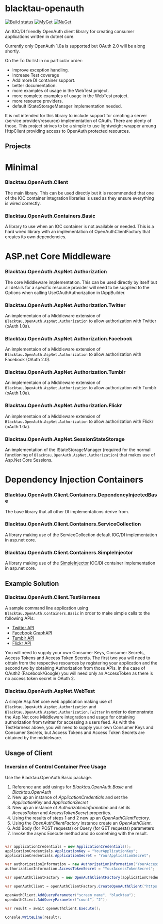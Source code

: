 blacktau-openauth
=================

[![Build status](https://ci.appveyor.com/api/projects/status/t727ihre65yiiadw?svg=true)](https://ci.appveyor.com/project/blacktau/blacktau-openauth)
[![MyGet](https://img.shields.io/blacktau-openauth/v/Blacktau.OpenAuth.Client.svg)](https://www.myget.org/feed/Packages/blacktau-openauth)
[![NuGet](https://img.shields.io/nuget/v/Blacktau.OpenAuth.Client.svg)](https://www.nuget.org/packages/Blacktau.OpenAuth.Client/)

An IOC/DI friendly OpenAuth client library for creating consumer applications written in dotnet core.

Currently only OpenAuth 1.0a is supported but OAuth 2.0 will be along shortly. 

On the To Do list in no particular order:

* Improve exception handling.
* Increase Test coverage
* Add more DI container support.
* better documentation. 
* more examples of usage in the WebTest project. 
* more complete examples of usage in the WebTest project. 
* more resource providers. 
* default IStateStorageManager implementation needed.

It is not intended for this library to include support for creating a server (service provider/resource) implementation of OAuth. There are plenty of those. 
This project strives to be a simple to use lightweight wrapper aroung HttpClient providing access to OpenAuth protected resources. 

Projects
--------

Minimal 
=======

### Blacktau.OpenAuth.Client

The main library. This can be used directly but it is recommended that one of the IOC container integration libraries is used as they ensure everything is wired correctly. 

### Blacktau.OpenAuth.Containers.Basic 

A library to use when an IOC container is not available or needed. This is a hard wired library with an implementation of OpenAuthClientFactory that creates its own dependencies. 

ASP.net Core Middleware
=======================

### Blacktau.OpenAuth.AspNet.Authorization

The core Middleware implementation. This can be used directly by itself but all details for a specific resource provider will need to be supplied to the Options when calling UseOAuthAuthorization in IAppBuilder.

### Blacktau.OpenAuth.AspNet.Authorization.Twitter 

An implementaion of a Middleware extension of `Blacktau.OpenAuth.AspNet.Authorization` to allow authorization with Twitter (oAuth 1.0a).  

### Blacktau.OpenAuth.AspNet.Authorization.Facebook 

An implementaion of a Middleware extension of `Blacktau.OpenAuth.AspNet.Authorization` to allow authorization with Facebook (OAuth 2.0).

### Blacktau.OpenAuth.AspNet.Authorization.Tumblr 

An implementaion of a Middleware extension of `Blacktau.OpenAuth.AspNet.Authorization` to allow authorization with Tumblr (oAuth 1.0a).  

### Blacktau.OpenAuth.AspNet.Authorization.Flickr 

An implementaion of a Middleware extension of `Blacktau.OpenAuth.AspNet.Authorization` to allow authorization with Flickr (oAuth 1.0a).  

### Blacktau.OpenAuth.AspNet.SessionStateStorage 

An implementation of the IStateStorageManager (required for the normal functioning of `Blacktau.OpenAuth.AspNet.Authorization`) that makes use of Asp.Net Core Sessions. 

Dependency Injection Containers
===============================

### Blacktau.OpenAuth.Client.Containers.DependencyInjectedBase

The base library that all other DI implementations derive from.

### Blacktau.OpenAuth.Client.Containers.ServiceCollection 

A library making use of the ServiceCollection default IOC/DI implementation in asp.net core.  

### Blacktau.OpenAuth.Client.Containers.SimpleInjector

A library making use of the [SimpleInjector](https://simpleinjector.org/) IOC/DI container  implementation in asp.net core.  

Example Solution
---------------- 

### Blacktau.OpenAuth.Client.TestHarness 

A sample command line application using `Blacktau.OpenAuth.Containers.Basic` in order to make simple calls to the following APIs:

* [Twitter API](https://dev.twitter.com/rest/public)
* [Facebook GraphAPI](https://developers.facebook.com/docs/graph-api) 
* [Tumblr API](https://www.tumblr.com/docs/en/api/v2)
* [Flickr API](https://www.flickr.com/services/api/)

You will need to supply your own Consumer Keys, Consumer Secrets, Access Tokens and Access Token Secrets. 
The first two you will need to obtain from the respective resources by registering your application and the second two by obtaining Authorization from those APIs. In the case of OAuth2 (Facebook/Google) you will need only an AccessToken as there is no access token secret in OAuth 2.

### Blacktau.OpenAuth.AspNet.WebTest

A simple Asp.Net core web application making use of `Blacktau.OpenAuth.AspNet.Authorization` and `Blacktau.OpenAuth.AspNet.Authorization.Twitter` in order to demonstrate the Asp.Net core Middleware integration and usage for obtaining authorization from twitter for accessing a users feed.
As with the TestHarness above, you will need to supply your own Consumer Keys and Consumer Secrets, but Access Tokens and Access Token Secrets are obtained by the middelware.

Usage of Client
---------------

### Inversion of Control Container Free Usage

Use the Blacktau.OpenAuth.Basic package. 

1. Reference and add usings for *Blacktau.OpenAuth.Basic* and *Blacktau.OpenAuth*
2. New up an instance of *ApplicationCredentials* and set the *ApplicationKey* and *ApplicationSecret*
3. New up an instance of *AuthorizationInformation* and set its *AccessToken* and *AccessTokenSecret* properties.
4. Using the results of steps 1 and 2 new up an *OpenAuthClientFactory*.
5. Using the *OpenAuthClientFactory* instance create an *OpenAuthClient*.
6. Add Body (for POST requests) or Query (for GET requests) parameters
7. Invoke the async Execute method and do something with the result. 

```cs

var applicationCredentials = new ApplicationCredentials();
applicationCredentials.ApplicationKey = "YourApplicationKey";
applicationCredentials.ApplicationSecret = "YourApplicationSecret";

var authorizationInformation = new AuthorizationInformation("YourAccessToken");
authorizationInformation.AccessTokenSecret = "YourAccessTokenSecret";

var openAuthClientFactory = new OpenAuthClientFactory(applicationCredentials, authorizationInformation);

var openAuthClient = openAuthClientFactory.CreateOpenAuthClient("https://api.twitter.com/1.1/statuses/user_timeline.json", HttpMethod.Get, OpenAuthVersion.OneA);

openAuthClient.AddQueryParameter("screen_name", "blacktau");
openAuthClient.AddQueryParameter("count", "2");

var result = await openAuthClient.Execute();

Console.WriteLine(result);

```